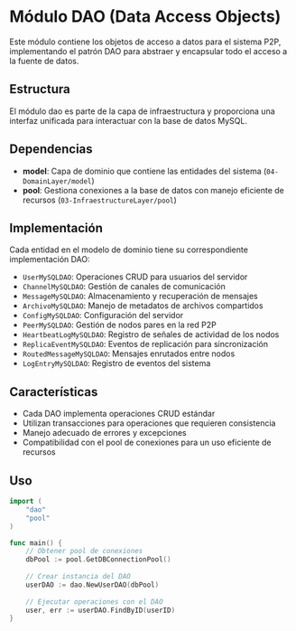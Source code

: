 # Módulo DAO (Data Access Objects)

Este módulo contiene los objetos de acceso a datos para el sistema P2P, implementando el patrón DAO para abstraer y encapsular todo el acceso a la fuente de datos.

## Estructura

El módulo dao es parte de la capa de infraestructura y proporciona una interfaz unificada para interactuar con la base de datos MySQL.

## Dependencias

- **model**: Capa de dominio que contiene las entidades del sistema (`04-DomainLayer/model`)
- **pool**: Gestiona conexiones a la base de datos con manejo eficiente de recursos (`03-InfraestructureLayer/pool`)

## Implementación

Cada entidad en el modelo de dominio tiene su correspondiente implementación DAO:

- `UserMySQLDAO`: Operaciones CRUD para usuarios del servidor
- `ChannelMySQLDAO`: Gestión de canales de comunicación
- `MessageMySQLDAO`: Almacenamiento y recuperación de mensajes
- `ArchivoMySQLDAO`: Manejo de metadatos de archivos compartidos
- `ConfigMySQLDAO`: Configuración del servidor
- `PeerMySQLDAO`: Gestión de nodos pares en la red P2P
- `HeartbeatLogMySQLDAO`: Registro de señales de actividad de los nodos
- `ReplicaEventMySQLDAO`: Eventos de replicación para sincronización
- `RoutedMessageMySQLDAO`: Mensajes enrutados entre nodos
- `LogEntryMySQLDAO`: Registro de eventos del sistema

## Características

- Cada DAO implementa operaciones CRUD estándar
- Utilizan transacciones para operaciones que requieren consistencia
- Manejo adecuado de errores y excepciones
- Compatibilidad con el pool de conexiones para un uso eficiente de recursos

## Uso

```go
import (
    "dao"
    "pool"
)

func main() {
    // Obtener pool de conexiones
    dbPool := pool.GetDBConnectionPool()
    
    // Crear instancia del DAO
    userDAO := dao.NewUserDAO(dbPool)
    
    // Ejecutar operaciones con el DAO
    user, err := userDAO.FindByID(userID)
}
```
